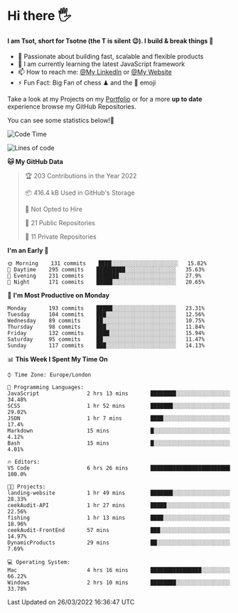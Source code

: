 # Hi there :raised_hand_with_fingers_splayed:
#### I am Tsot, short for Tsotne (the T is silent :wink:). I build & break things :space_invader:
- :telescope: Passionate about building fast, scalable and flexible products
- :seedling: I am currently learning the latest JavaScript framework 
- :mailbox: How to reach me: [@My LinkedIn](https://www.linkedin.com/in/tsotne-gvadzabia/) or [@My Website](https://tsotne.co.uk/contact)
- :zap: Fun Fact: Big Fan of chess ♟ and the 👾 emoji

Take a look at my Projects on my [Portfolio](https://tsotne.co.uk/) or for a more **up to date** experience browse my GitHub Repositories.

You can see some statistics below!:space_invader:
<!--START_SECTION:waka-->
![Code Time](http://img.shields.io/badge/Code%20Time-591%20hrs%201%20min-blue)

![Lines of code](https://img.shields.io/badge/From%20Hello%20World%20I%27ve%20Written-2%20Million%20lines%20of%20code-blue)

**🐱 My GitHub Data** 

> 🏆 203 Contributions in the Year 2022
 > 
> 📦 416.4 kB Used in GitHub's Storage 
 > 
> 🚫 Not Opted to Hire
 > 
> 📜 21 Public Repositories 
 > 
> 🔑 11 Private Repositories  
 > 
**I'm an Early 🐤** 

```text
🌞 Morning    131 commits    ████░░░░░░░░░░░░░░░░░░░░░   15.82% 
🌆 Daytime    295 commits    █████████░░░░░░░░░░░░░░░░   35.63% 
🌃 Evening    231 commits    ███████░░░░░░░░░░░░░░░░░░   27.9% 
🌙 Night      171 commits    █████░░░░░░░░░░░░░░░░░░░░   20.65%

```
📅 **I'm Most Productive on Monday** 

```text
Monday       193 commits    █████░░░░░░░░░░░░░░░░░░░░   23.31% 
Tuesday      104 commits    ███░░░░░░░░░░░░░░░░░░░░░░   12.56% 
Wednesday    89 commits     ██░░░░░░░░░░░░░░░░░░░░░░░   10.75% 
Thursday     98 commits     ███░░░░░░░░░░░░░░░░░░░░░░   11.84% 
Friday       132 commits    ████░░░░░░░░░░░░░░░░░░░░░   15.94% 
Saturday     95 commits     ██░░░░░░░░░░░░░░░░░░░░░░░   11.47% 
Sunday       117 commits    ███░░░░░░░░░░░░░░░░░░░░░░   14.13%

```


📊 **This Week I Spent My Time On** 

```text
⌚︎ Time Zone: Europe/London

💬 Programming Languages: 
JavaScript               2 hrs 13 mins       ████████░░░░░░░░░░░░░░░░░   34.48% 
SCSS                     1 hr 52 mins        ███████░░░░░░░░░░░░░░░░░░   29.02% 
JSON                     1 hr 7 mins         ████░░░░░░░░░░░░░░░░░░░░░   17.4% 
Markdown                 15 mins             █░░░░░░░░░░░░░░░░░░░░░░░░   4.12% 
Bash                     15 mins             █░░░░░░░░░░░░░░░░░░░░░░░░   4.01%

🔥 Editors: 
VS Code                  6 hrs 26 mins       █████████████████████████   100.0%

🐱‍💻 Projects: 
landing-website          1 hr 49 mins        ███████░░░░░░░░░░░░░░░░░░   28.33% 
ceekAudit-API            1 hr 27 mins        █████░░░░░░░░░░░░░░░░░░░░   22.56% 
fishing                  1 hr 13 mins        ████░░░░░░░░░░░░░░░░░░░░░   18.96% 
ceekAudit-FrontEnd       57 mins             ███░░░░░░░░░░░░░░░░░░░░░░   14.97% 
DynamicProducts          29 mins             ██░░░░░░░░░░░░░░░░░░░░░░░   7.69%

💻 Operating System: 
Mac                      4 hrs 16 mins       ████████████████░░░░░░░░░   66.22% 
Windows                  2 hrs 10 mins       ████████░░░░░░░░░░░░░░░░░   33.78%

```


 Last Updated on 26/03/2022 16:36:47 UTC
<!--END_SECTION:waka-->

